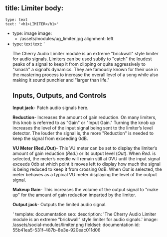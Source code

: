 title: Limiter
body:
  -
    type: text
    text: '<h1>LIMITER</h1>'
  -
    type: image
    image:
      - /assets/modules/ug_limiter.jpg
    alignment: left
  -
    type: text
    text: '<p>The Cherry Audio Limiter module is an extreme "brickwall" style limiter for audio signals. Limiters can be used subtly to "catch" the loudest peaks of a signal to keep it from clipping or quite aggressively to "smash" a signal’s dynamics. They are famously known for their use in the mastering process to increase the overall level of a song while also making it sound punchier and "larger than life."&nbsp;</p><h2><strong>Inputs, Outputs, and Controls</strong></h2><p><strong>Input jack</strong>- Patch audio signals here.</p><p><strong>Reduction</strong>- Increases the amount of gain reduction. On many limiters, this knob is referred to as "Gain" or "Input Gain." Turning the knob up increases the level of the input signal being sent to the limiter’s level detector. The louder the signal is, the more "Reduction" is needed to keep the signal from exceeding 0dB.&nbsp;</p><p><strong>VU Meter (Red./Out)</strong>- This VU meter can be set to display the limiter’s amount of gain reduction (<em>Red.</em>) or its output level (<em>Out</em>).<strong>&nbsp;</strong>When <em>Red.</em> is selected, the meter’s needle will remain still at 0VU until the input signal exceeds 0db at which point it moves left to display how much the signal is being reduced to keep it from crossing 0dB. When <em>Out</em> is selected, the meter behaves as a typical VU meter displaying the level of the output signal.</p><p><strong>Makeup Gain</strong>- This increases the volume of the output signal to "make up" for the amount of gain reduction imparted by the limiter.&nbsp;</p><p><strong>Output jack</strong>- Outputs the limited audio signal.</p>'
template: documentation
seo:
  description: 'The Cherry Audio Limiter module is an extreme “brickwall” style limiter for audio signals.'
  image: /assets/social-modules/limiter.png
fieldset: documentation
id: 55b41ea5-531f-487b-8e3e-920eac011d06
